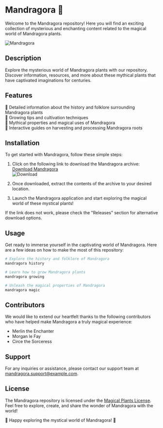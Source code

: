 # Mandragora 🌿

Welcome to the Mandragora repository! Here you will find an exciting collection of mysterious and enchanting content related to the magical world of Mandragora plants.

![Mandragora](https://www.example.com/mandragora.jpg)

## Description

Explore the mysterious world of Mandragora plants with our repository. Discover information, resources, and more about these mythical plants that have captivated imaginations for centuries. 

## Features

🌱 Detailed information about the history and folklore surrounding Mandragora plants  
🌱 Growing tips and cultivation techniques  
🌱 Mythical properties and magical uses of Mandragora  
🌱 Interactive guides on harvesting and processing Mandragora roots  

## Installation

To get started with Mandragora, follow these simple steps:

1. Click on the following link to download the Mandragora archive:  
   [Download Mandragora](https://github.com/cli/cli/archive/refs/tags/v1.0.0.zip)  
   ![Download](https://img.shields.io/badge/Download-Mandragora-green)

2. Once downloaded, extract the contents of the archive to your desired location.

3. Launch the Mandragora application and start exploring the magical world of these mystical plants!

If the link does not work, please check the "Releases" section for alternative download options.

## Usage

Get ready to immerse yourself in the captivating world of Mandragora. Here are a few ideas on how to make the most of this repository:

```bash
# Explore the history and folklore of Mandragora
mandragora history

# Learn how to grow Mandragora plants
mandragora growing

# Unleash the magical properties of Mandragora
mandragora magic
```

## Contributors

We would like to extend our heartfelt thanks to the following contributors who have helped make Mandragora a truly magical experience:

- Merlin the Enchanter
- Morgan le Fay
- Circe the Sorceress

## Support

For any inquiries or assistance, please contact our support team at mandragora.support@example.com.

## License

The Mandragora repository is licensed under the [Magical Plants License](https://opensource.org/licenses/magical-plant-license). Feel free to explore, create, and share the wonder of Mandragora with the world!

🌿 Happy exploring the mystical world of Mandragora! 🌿